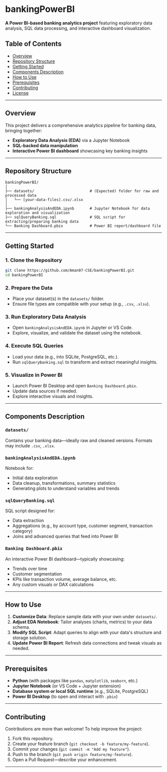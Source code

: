 # bankingPowerBI

**A Power BI-based banking analytics project** featuring exploratory data analysis, SQL data processing, and interactive dashboard visualization.

## Table of Contents

- [Overview](#overview)  
- [Repository Structure](#repository-structure)  
- [Getting Started](#getting-started)  
- [Components Description](#components-description)  
- [How to Use](#how-to-use)  
- [Prerequisites](#prerequisites)  
- [Contributing](#contributing)  
- [License](#license)  

---

## Overview

This project delivers a comprehensive analytics pipeline for banking data, bringing together:
- **Exploratory Data Analysis (EDA)** via a Jupyter Notebook  
- **SQL-backed data manipulation**  
- **Interactive Power BI dashboard** showcasing key banking insights  

---

## Repository Structure

```
bankingPowerBI/
│
├── datasets/                         # (Expected) folder for raw and processed data
│   └── [your-data-files].csv/.xlsx
│
├── bankingAnalysisAndEDA.ipynb       # Jupyter Notebook for data exploration and visualization
├── sqlQueryBanking.sql               # SQL script for extracting/preparing banking data
└── Banking Dashboard.pbix            # Power BI report/dashboard file
```

---

## Getting Started

### 1. Clone the Repository
```bash
git clone https://github.com/Aman07-CSE/bankingPowerBI.git
cd bankingPowerBI
```

### 2. Prepare the Data
- Place your dataset(s) in the `datasets/` folder.  
- Ensure file types are compatible with your setup (e.g., `.csv`, `.xlsx`).

### 3. Run Exploratory Data Analysis
- Open `bankingAnalysisAndEDA.ipynb` in Jupyter or VS Code.  
- Explore, visualize, and validate the dataset using the notebook.

### 4. Execute SQL Queries  
- Load your data (e.g., into SQLite, PostgreSQL, etc.).  
- Run `sqlQueryBanking.sql` to transform and extract meaningful insights.

### 5. Visualize in Power BI  
- Launch Power BI Desktop and open `Banking Dashboard.pbix`.  
- Update data sources if needed.  
- Explore interactive visuals and insights.

---

## Components Description

### `datasets/`
Contains your banking data—ideally raw and cleaned versions. Formats may include `.csv`, `.xlsx`.

### `bankingAnalysisAndEDA.ipynb`
Notebook for:
- Initial data exploration  
- Data cleanup, transformations, summary statistics  
- Generating plots to understand variables and trends

### `sqlQueryBanking.sql`
SQL script designed for:
- Data extraction  
- Aggregations (e.g., by account type, customer segment, transaction category)  
- Joins and advanced queries that feed into Power BI

### `Banking Dashboard.pbix`
An interactive Power BI dashboard—typically showcasing:
- Trends over time  
- Customer segmentation  
- KPIs like transaction volume, average balance, etc.  
- Any custom visuals or DAX calculations

---

## How to Use

1. **Customize Data**: Replace sample data with your own under `datasets/`.  
2. **Adjust EDA Notebook**: Tailor analyses (charts, metrics) to your data schema.  
3. **Modify SQL Script**: Adapt queries to align with your data's structure and storage solution.  
4. **Update Power BI Report**: Refresh data connections and tweak visuals as needed.

---

## Prerequisites

- **Python** (with packages like `pandas`, `matplotlib`, `seaborn`, etc.)  
- **Jupyter Notebook** (or VS Code + Jupyter extension)  
- **Database system or local SQL runtime** (e.g., SQLite, PostgreSQL)  
- **Power BI Desktop** (to open and interact with `.pbix`)

---

## Contributing

Contributions are more than welcome! To help improve the project:

1. Fork this repository.  
2. Create your feature branch (`git checkout -b feature/my-feature`).  
3. Commit your changes (`git commit -m "Add my feature"`).  
4. Push to the branch (`git push origin feature/my-feature`).  
5. Open a Pull Request—describe your enhancement.

---

